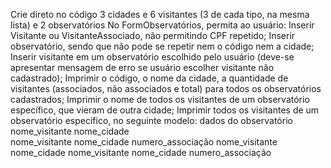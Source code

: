 Crie direto no código 3 cidades e 6 visitantes (3 de cada tipo, na mesma lista) e 2 observatórios
No FormObservatórios, permita ao usuário:
Inserir Visitante ou VisitanteAssociado, não permitindo CPF repetido;
Inserir observatório, sendo que não pode se repetir nem o código nem a cidade;
Inserir visitante em um observatório escolhido pelo usuário (deve-se apresentar mensagem de erro se usuário escolher visitante não cadastrado);
Imprimir o código, o nome da cidade, a quantidade de visitantes (associados, não associados e total) para todos os observatórios cadastrados;
Imprimir o nome de todos os visitantes de um observatório específico, que vieram de outra cidade;
Imprimir todos os visitantes de um observatório específico, no seguinte modelo:
    dados do observatório
    nome_visitante  nome_cidade 	
    nome_visitante  nome_cidade numero_associação
    nome_visitante  nome_cidade 
    nome_visitante  nome_cidade numero_associação
